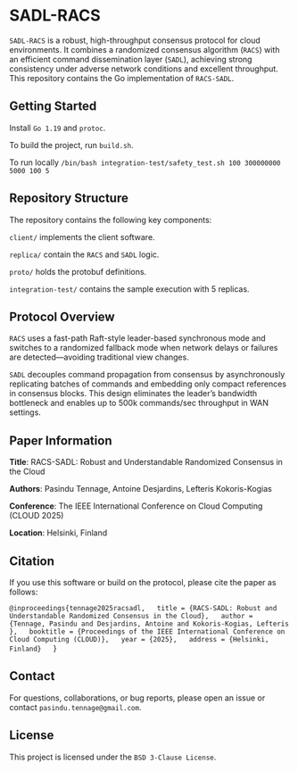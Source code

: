 # SADL-RACS

`SADL-RACS` is a robust, high-throughput consensus protocol
for cloud environments. 
It combines a randomized consensus algorithm (`RACS`) 
with an efficient command dissemination layer (`SADL`),
achieving strong consistency under adverse network conditions and excellent
throughput. 
This repository contains the Go implementation of `RACS-SADL`.

## Getting Started

Install `Go 1.19` and `protoc`. 

To build the project, run `build.sh`.

To run locally `/bin/bash integration-test/safety_test.sh 100 300000000 5000 100 5`

## Repository Structure

The repository contains the following key components: 

`client/` implements the client software.

`replica/` contain the `RACS` and `SADL` logic.

`proto/` holds the protobuf definitions.

`integration-test/` contains the sample execution with 5 replicas.

## Protocol Overview

`RACS` uses a fast-path Raft-style leader-based synchronous mode
and switches to a randomized fallback mode when network delays or failures
are detected—avoiding traditional view changes. 

`SADL` decouples command propagation from consensus by asynchronously
replicating batches of commands and embedding only compact references in consensus blocks.
This design eliminates the leader’s bandwidth bottleneck and enables up to 500k commands/sec throughput in WAN settings.


## Paper Information

**Title**: RACS-SADL: Robust and Understandable Randomized Consensus in the Cloud

**Authors**: Pasindu Tennage, Antoine Desjardins, Lefteris Kokoris-Kogias  

**Conference**: The IEEE International Conference on Cloud Computing (CLOUD 2025)  

**Location**: Helsinki, Finland

## Citation

If you use this software or build on the protocol, please cite the paper as follows:

`@inproceedings{tennage2025racsadl,  
title = {RACS-SADL: Robust and Understandable Randomized Consensus in the Cloud},  
author = {Tennage, Pasindu and Desjardins, Antoine and Kokoris-Kogias, Lefteris },  
booktitle = {Proceedings of the IEEE International Conference on Cloud Computing (CLOUD)},  
year = {2025},  
address = {Helsinki, Finland}  
`}

## Contact

For questions, collaborations, or bug reports, please open an issue or contact `pasindu.tennage@gmail.com`.

## License

This project is licensed under the `BSD 3-Clause License`.

